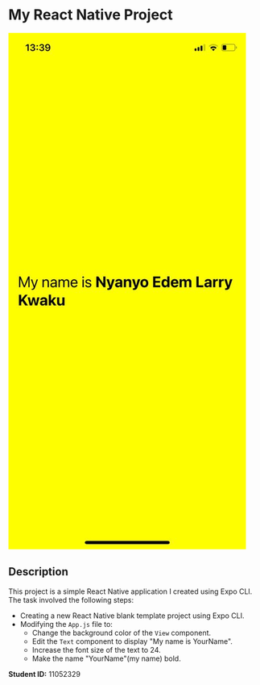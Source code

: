 # My React Native Project

![Screenshot of the application](./screenshot.jpg)

## Description

This project is a simple React Native application I created using Expo CLI. The task involved the following steps:

- Creating a new React Native blank template project using Expo CLI.
- Modifying the `App.js` file to:
  - Change the background color of the `View` component.
  - Edit the `Text` component to display "My name is YourName".
  - Increase the font size of the text to 24.
  - Make the name "YourName"(my name) bold.



**Student ID:** 11052329

